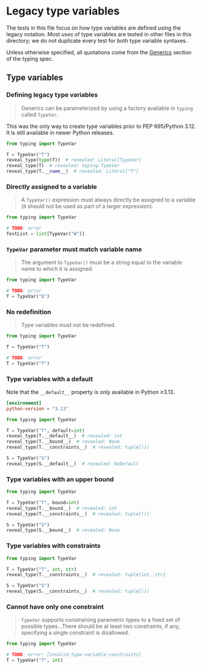 # Legacy type variables

The tests in this file focus on how type variables are defined using the legacy notation. Most
_uses_ of type variables are tested in other files in this directory; we do not duplicate every test
for both type variable syntaxes.

Unless otherwise specified, all quotations come from the [Generics] section of the typing spec.

## Type variables

### Defining legacy type variables

> Generics can be parameterized by using a factory available in `typing` called `TypeVar`.

This was the only way to create type variables prior to PEP 695/Python 3.12. It is still available
in newer Python releases.

```py
from typing import TypeVar

T = TypeVar("T")
reveal_type(type(T))  # revealed: Literal[TypeVar]
reveal_type(T)  # revealed: typing.TypeVar
reveal_type(T.__name__)  # revealed: Literal["T"]
```

### Directly assigned to a variable

> A `TypeVar()` expression must always directly be assigned to a variable (it should not be used as
> part of a larger expression).

```py
from typing import TypeVar

# TODO: error
TestList = list[TypeVar("W")]
```

### `TypeVar` parameter must match variable name

> The argument to `TypeVar()` must be a string equal to the variable name to which it is assigned.

```py
from typing import TypeVar

# TODO: error
T = TypeVar("Q")
```

### No redefinition

> Type variables must not be redefined.

```py
from typing import TypeVar

T = TypeVar("T")

# TODO: error
T = TypeVar("T")
```

### Type variables with a default

Note that the `__default__` property is only available in Python ≥3.13.

```toml
[environment]
python-version = "3.13"
```

```py
from typing import TypeVar

T = TypeVar("T", default=int)
reveal_type(T.__default__)  # revealed: int
reveal_type(T.__bound__)  # revealed: None
reveal_type(T.__constraints__)  # revealed: tuple[()]

S = TypeVar("S")
reveal_type(S.__default__)  # revealed: NoDefault
```

### Type variables with an upper bound

```py
from typing import TypeVar

T = TypeVar("T", bound=int)
reveal_type(T.__bound__)  # revealed: int
reveal_type(T.__constraints__)  # revealed: tuple[()]

S = TypeVar("S")
reveal_type(S.__bound__)  # revealed: None
```

### Type variables with constraints

```py
from typing import TypeVar

T = TypeVar("T", int, str)
reveal_type(T.__constraints__)  # revealed: tuple[int, str]

S = TypeVar("S")
reveal_type(S.__constraints__)  # revealed: tuple[()]
```

### Cannot have only one constraint

> `TypeVar` supports constraining parametric types to a fixed set of possible types...There should
> be at least two constraints, if any; specifying a single constraint is disallowed.

```py
from typing import TypeVar

# TODO: error: [invalid-type-variable-constraints]
T = TypeVar("T", int)
```

[generics]: https://typing.python.org/en/latest/spec/generics.html
